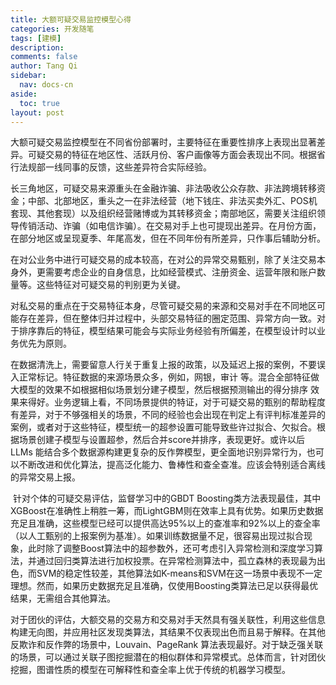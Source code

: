 ```yaml
---
title: 大额可疑交易监控模型心得
categories: 开发随笔
tags: [建模]
description: 
comments: false
author: Tang Qi
sidebar:
  nav: docs-cn
aside:
  toc: true
layout: post
---
```


​	大额可疑交易监控模型在不同省份部署时，主要特征在重要性排序上表现出显著差异。可疑交易的特征在地区性、活跃月份、客户画像等方面会表现出不同。根据省行法规部一线同事的反馈，这些差异符合实际经验。

​	长三角地区，可疑交易来源重头在金融诈骗、非法吸收公众存款、非法跨境转移资金；中部、北部地区，重头之一在非法经营（地下钱庄、非法买卖外汇、POS机套现、其他套现）以及组织经营赌博或为其转移资金；南部地区，需要关注组织领导传销活动、诈骗（如电信诈骗）。在交易对手上也可提现出差异。在月份方面，在部分地区或呈现夏季、年尾高发，但在不同年份有所差异，只作事后辅助分析。

​	在对公业务中进行可疑交易的成本较高，在对公的异常交易甄别，除了关注交易本身外，更需要考虑企业的自身信息，比如经营模式、注册资金、运营年限和账户数量等。这些特征对可疑交易的判别更为关键。

​	对私交易的重点在于交易特征本身，尽管可疑交易的来源和交易对手在不同地区可能存在差异，但在整体归并过程中，头部交易特征的圈定范围、异常方向一致。对于排序靠后的特征，模型结果可能会与实际业务经验有所偏差，在模型设计时以业务优先为原则。

​	在数据清洗上，需要留意人行关于重复上报的政策，以及延迟上报的案例，不要误入正常标记。特征数据的来源场景众多，例如，网银，审计 等。混合全部特征做大模型的效果不如根据相似场景划分建子模型，然后根据预测输出的得分排序 效果来得好。业务逻辑上看，不同场景提供的特证，对于可疑交易的甄别的帮助程度有差异，对于不够强相关的场景，不同的经验也会出现在判定上有评判标准差异的案例，或者对于这些特征，模型统一的超参设置可能导致些许过拟合、欠拟合。根据场景创建子模型与设置超参，然后合并score并排序，表现更好。或许以后LLMs 能结合多个数据源构建更复杂的反作弊模型，更全面地识别异常行为，也可以不断改进和优化算法，提高泛化能力、鲁棒性和查全查准。应该会特别适合离线的异常交易上报。

​	针对个体的可疑交易评估，监督学习中的GBDT Boosting类方法表现最佳，其中XGBoost在准确性上稍胜一筹，而LightGBM则在效率上具有优势。如果历史数据充足且准确，这些模型已经可以提供高达95%以上的查准率和92%以上的查全率（以人工甄别的上报案例为基准）。如果训练数据量不足，很容易出现过拟合现象，此时除了调整Boost算法中的超参数外，还可考虑引入异常检测和深度学习算法，并通过回归类算法进行加权投票。在异常检测算法中，孤立森林的表现最为出色，而SVM的稳定性较差，其他算法如K-means和SVM在这一场景中表现不一定理想。然而，如果历史数据充足且准确，仅使用Boosting类算法已足以获得最优结果，无需组合其他算法。

​	对于团伙的评估，大额交易的交易方和交易对手天然具有强关联性，利用这些信息构建无向图，并应用社区发现类算法，其结果不仅表现出色而且易于解释。在其他反欺诈和反作弊的场景中，Louvain、PageRank 算法表现最好。对于缺乏强关联的场景，可以通过关联子图挖掘潜在的相似群体和异常模式。总体而言，针对团伙挖掘，图谱性质的模型在可解释性和查全率上优于传统的机器学习模型。

















